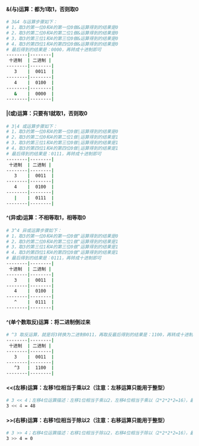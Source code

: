 #### &(与)运算：都为1取1，否则取0
```bash
# 3&4 与运算步骤如下：
# 1，取3的第一位0和4的第一位0做&运算得到的结果是0
# 2，取3的第二位0和4的第二位1做&运算得到的结果是0
# 3，取3的第三位1和4的第三位0做&运算得到的结果是0
# 4，取3的第四位1和4的第四位0做&运算得到的结果是0
# 最后得到的结果是：0000，再转成十进制即可
--------|--------|
 十进制  | 二进制 | 
--------|--------|
   3    |  0011  |
--------|--------|
   4    |  0100  |
--------|--------|
   &    |  0000  |   
--------|--------|
```

#### |(或)运算：只要有1就取1，否则取0
```bash
# 3|4 或运算步骤如下：
# 1，取3的第一位0和4的第一位0做|运算得到的结果是0
# 2，取3的第二位0和4的第二位1做|运算得到的结果是1
# 3，取3的第三位1和4的第三位0做|运算得到的结果是1
# 4，取3的第四位1和4的第四位0做|运算得到的结果是1
# 最后得到的结果是：0111，再转成十进制即可
--------|--------|
 十进制  | 二进制 | 
--------|--------|
   3    |  0011  |
--------|--------|
   4    |  0100  |
--------|--------|
   |    |  0111  |   
--------|--------|
```

#### ^(异或)运算：不相等取1，相等取0
```bash
# 3^4 异或运算步骤如下：
# 1，取3的第一位0和4的第一位0做^运算得到的结果是0
# 2，取3的第二位0和4的第二位1做^运算得到的结果是1
# 3，取3的第三位1和4的第三位0做^运算得到的结果是1
# 4，取3的第四位1和4的第四位0做^运算得到的结果是1
# 最后得到的结果是：0111，再转成十进制即可
--------|--------|
 十进制  | 二进制 | 
--------|--------|
   3    |  0011  |
--------|--------|
   4    |  0100  |
--------|--------|
   ^    |  0111  |   
--------|--------|
```

#### ^(单个数取反)运算：将二进制倒过来
```bash
# ^3 取反运算，就是将3转换为二进制0011，再取反最后得到的结果是：1100，再转成十进制即可
--------|--------|
 十进制  | 二进制 | 
--------|--------|
   3    |  0011  |
--------|--------|
   ^3   |  1100  |
--------|--------|
```

#### <<(左移)运算：左移1位相当于乘以2（注意：左移运算只能用于整型）
```bash
# 3 << 4；左移4位运算描述：左移1位相当于乘以2，左移4位相当于乘以（2*2*2*2=16），最后得到的结果是： 3 * 16 = 48
3 << 4 = 48
```

#### >>(右移)运算：右移1位相当于除以2（注意：右移运算只能用于整型）
```bash
# 3 >> 4；右移4位运算描述：右移1位相当于除以2，右移4位相当于除以（2*2*2*2=16），最后得到的结果是： 3 / 16 = 0
3 >> 4 = 0
```
